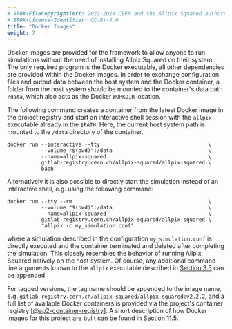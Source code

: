 ```yaml
---
# SPDX-FileCopyrightText: 2022-2024 CERN and the Allpix Squared authors
# SPDX-License-Identifier: CC-BY-4.0
title: "Docker Images"
weight: 7
---
```


Docker images are provided for the framework to allow anyone to run simulations without the need of installing Allpix Squared
on their system. The only required program is the Docker executable, all other dependencies are provided within the Docker
images. In order to exchange configuration files and output data between the host system and the Docker container, a folder
from the host system should be mounted to the container's data path `/data`, which also acts as the Docker `WORKDIR`
location.

The following command creates a container from the latest Docker image in the project registry and start an interactive shell
session with the `allpix` executable already in the `$PATH`. Here, the current host system path is mounted to the `/data`
directory of the container.

```shell
docker run --interactive --tty                                   \
           --volume "$(pwd)":/data                               \
           --name=allpix-squared                                 \
           gitlab-registry.cern.ch/allpix-squared/allpix-squared \
           bash
```

Alternatively it is also possible to directly start the simulation instead of an interactive shell, e.g. using the following
command:

```shell
docker run --tty --rm                                            \
           --volume "$(pwd)":/data                               \
           --name=allpix-squared                                 \
           gitlab-registry.cern.ch/allpix-squared/allpix-squared \
           "allpix -c my_simulation.conf"
```

where a simulation described in the configuration `my_simulation.conf` is directly executed and the container terminated and
deleted after completing the simulation. This closely resembles the behavior of running Allpix Squared natively on the host
system. Of course, any additional command line arguments known to the `allpix` executable described in
[Section 3.5](../03_getting_started/05_allpix_executable.md) can be appended.

For tagged versions, the tag name should be appended to the image name, e.g.
`gitlab-registry.cern.ch/allpix-squared/allpix-squared:v2.2.2`, and a full list of available Docker containers is provided
via the project's container registry \[[@ap2-container-registry]\]. A short description of how Docker images for this project
are built can be found in [Section 11.5](../11_devtools/05_building_docker_images.md).


[@ap2-container-registry]: https://gitlab.cern.ch/allpix-squared/allpix-squared/container_registry
